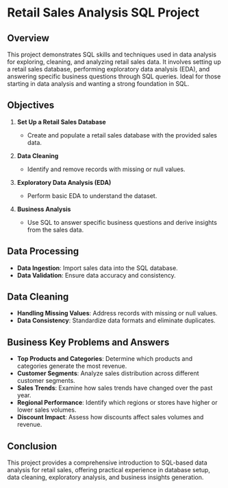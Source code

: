 # Retail Sales Analysis SQL Project

## Overview

This project demonstrates SQL skills and techniques used in data analysis for exploring, cleaning, and analyzing retail sales data. It involves setting up a retail sales database, performing exploratory data analysis (EDA), and answering specific business questions through SQL queries. Ideal for those starting in data analysis and wanting a strong foundation in SQL.

## Objectives

1. **Set Up a Retail Sales Database**
   - Create and populate a retail sales database with the provided sales data.

2. **Data Cleaning**
   - Identify and remove records with missing or null values.

3. **Exploratory Data Analysis (EDA)**
   - Perform basic EDA to understand the dataset.

4. **Business Analysis**
   - Use SQL to answer specific business questions and derive insights from the sales data.

## Data Processing

- **Data Ingestion**: Import sales data into the SQL database.
- **Data Validation**: Ensure data accuracy and consistency.

## Data Cleaning

- **Handling Missing Values**: Address records with missing or null values.
- **Data Consistency**: Standardize data formats and eliminate duplicates.

## Business Key Problems and Answers

- **Top Products and Categories**: Determine which products and categories generate the most revenue.
- **Customer Segments**: Analyze sales distribution across different customer segments.
- **Sales Trends**: Examine how sales trends have changed over the past year.
- **Regional Performance**: Identify which regions or stores have higher or lower sales volumes.
- **Discount Impact**: Assess how discounts affect sales volumes and revenue.



## Conclusion

This project provides a comprehensive introduction to SQL-based data analysis for retail sales, offering practical experience in database setup, data cleaning, exploratory analysis, and business insights generation.
